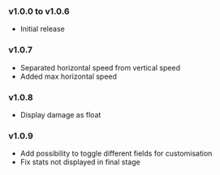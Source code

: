 ### v1.0.0 to v1.0.6
* Initial release

### v1.0.7
* Separated horizontal speed from vertical speed
* Added max horizontal speed

### v1.0.8
* Display damage as float

### v1.0.9
* Add possibility to toggle different fields for customisation
* Fix stats not displayed in final stage
